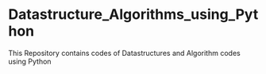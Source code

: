 # Datastructure_Algorithms_using_Python
This Repository contains codes of Datastructures and Algorithm codes using Python

